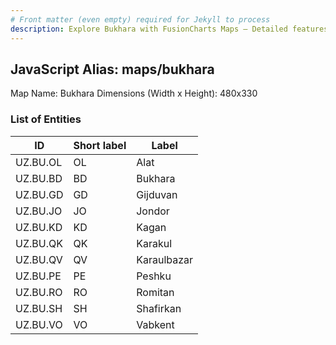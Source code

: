 ```yaml
---
# Front matter (even empty) required for Jekyll to process
description: Explore Bukhara with FusionCharts Maps – Detailed features for seamless integration. Try now & enhance your data visualization today! 
---
```


## JavaScript Alias: maps/bukhara

Map Name: Bukhara
Dimensions (Width x Height): 480x330







### List of Entities

ID | Short label | Label
---|---|---|
UZ.BU.OL|OL|Alat
UZ.BU.BD|BD|Bukhara
UZ.BU.GD|GD|Gijduvan
UZ.BU.JO|JO|Jondor
UZ.BU.KD|KD|Kagan
UZ.BU.QK|QK|Karakul
UZ.BU.QV|QV|Karaulbazar
UZ.BU.PE|PE|Peshku
UZ.BU.RO|RO|Romitan
UZ.BU.SH|SH|Shafirkan
UZ.BU.VO|VO|Vabkent